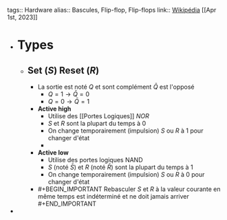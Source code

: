tags:: Hardware
alias:: Bascules, Flip-flop, Flip-flops
link:: [Wikipédia](https://en.wikipedia.org/wiki/Flip-flop_(electronics)) 
[[Apr 1st, 2023]]

- # Types
	- ## Set ($S$) Reset ($R$)
		- La sortie est noté $Q$ et sont complément $\bar{Q}$ est l'opposé
			- $Q = 1 \rightarrow \bar{Q} = 0$
			- $Q = 0 \rightarrow \bar{Q} = 1$
		- **Active high**
			- Utilise des [[Portes Logiques]] *NOR*
			- $S$ et $R$ sont la plupart du temps à 0
			- On change temporairement (impulsion) $S$ ou $R$ à 1 pour changer d'état
			-
		- **Active low**
			- Utilise des portes logiques NAND
			- $S$ (noté $\bar{S}$) et $R$ (noté $\bar{R}$) sont la plupart du temps à 1
			- On change temporairement (impulsion) $S$ ou $R$ à 0 pour changer d'état
		- #+BEGIN_IMPORTANT
		  Rebasculer $S$ et $R$ à la valeur courante en même temps est indéterminé et ne doit jamais arriver
		  #+END_IMPORTANT
-